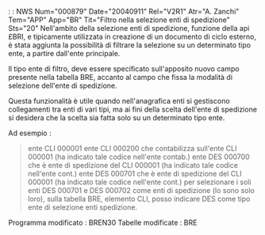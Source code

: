  :  : NWS Num="000879" Date="20040911" Rel="V2R1" Atr="A. Zanchi" Tem="APP" App="BR" Tit="Filtro nella selezione enti di spedizione" Sts="20"
Nell'ambito della selezione enti di spedizione, funzione della api £BRI, e tipicamente utilizzata in creazione di un documento di ciclo esterno, è stata aggiunta la possibilità di filtrare la selezione su un determinato tipo ente, a partire dall'ente principale.

Il tipo ente di filtro, deve essere specificato sull'apposito nuovo campo presente nella tabella BRE, accanto al campo che fissa la modalità di selezione dell'ente di spedizione.

Questa funzionalità è utile quando nell'anagrafica enti si gestiscono collegamenti tra enti di vari tipi, ma ai fini della scelta dell'ente di spedizione si desidera che la scelta sia fatta solo
su un determinato tipo ente.

Ad esempio : 
> ente CLI 000001
> ente CLI 000200 che contabilizza sull'ente CLI 000001 (ha indicato tale codice nell'ente contab.)
> ente DES 000700 che è ente di spedizione del CLI 000001 (ha indicato tale codice nell'ente cont.)
> ente DES 000701 che è ente di spedizione del CLI 000001 (ha indicato tale codice nell'ente cont.)
per selezionare i soli enti DES 000701 e DES 000702 come enti di spedizione (lo sono solo loro), sulla tabella BRE, elemento CLI, posso indicare DES come tipo ente di selezione enti spedizione.

Programma modificato :  BREN30
Tabelle modificate :  BRE

